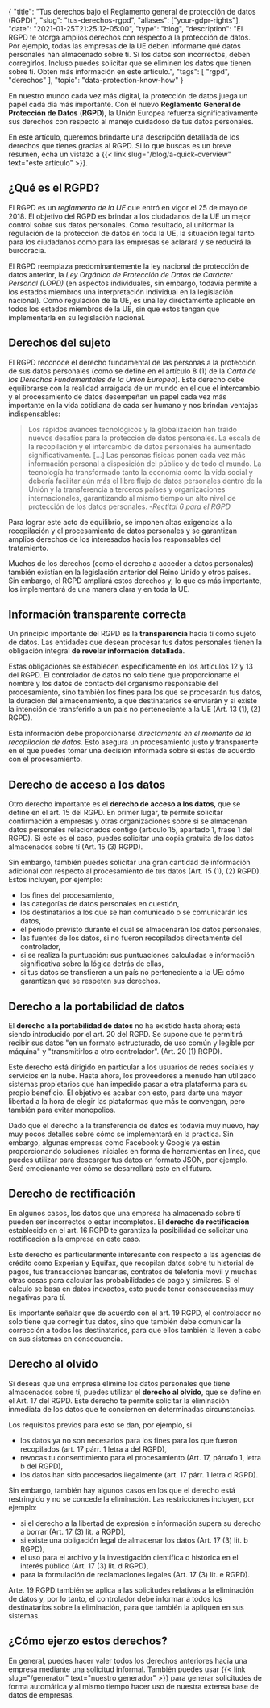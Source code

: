 {
	"title": "Tus derechos bajo el Reglamento general de protección de datos (RGPD)",
	"slug": "tus-derechos-rgpd",
	"aliases": ["your-gdpr-rights"],
    "date": "2021-01-25T21:25:12-05:00",
	"type": "blog",
	"description": "El RGPD te otorga amplios derechos con respecto a la protección de datos. Por ejemplo, todas las empresas de la UE deben informarte qué datos personales han almacenado sobre tí. Si los datos son incorrectos, deben corregirlos. Incluso puedes solicitar que se eliminen los datos que tienen sobre tí. Obten más información en este artículo.",
	"tags": [ "rgpd", "derechos" ],
    "topic": "data-protection-know-how"
}

En nuestro mundo cada vez más digital, la protección de datos juega un papel cada día más importante. Con el nuevo **Reglamento General de Protección de Datos** (**RGPD**), la Unión Europea refuerza significativamente sus derechos con respecto al manejo cuidadoso de tus datos personales.

En este artículo, queremos brindarte una descripción detallada de los derechos que tienes gracias al RGPD. Si lo que buscas es un breve resumen, echa un vistazo a {{< link slug="/blog/a-quick-overview" text="este artículo" >}}.

## ¿Qué es el RGPD?

El RGPD es un *reglamento de la UE* que entró en vigor el 25 de mayo de 2018. El objetivo del RGPD es brindar a los ciudadanos de la UE un mejor control sobre sus datos personales. Como resultado, al uniformar la regulación de la protección de datos en toda la UE, la situación legal tanto para los ciudadanos como para las empresas se aclarará y se reducirá la burocracia.

El RGPD reemplaza predominantemente la ley nacional de protección de datos anterior, la *Ley Orgánica de Protección de Datos de Carácter Personal (LOPD)* (en aspectos individuales, sin embargo, todavía permite a los estados miembros una interpretación individual en la legislación nacional). Como regulación de la UE, es una ley directamente aplicable en todos los estados miembros de la UE, sin que estos tengan que implementarla en su legislación nacional.

## Derechos del sujeto

El RGPD reconoce el derecho fundamental de las personas a la protección de sus datos personales (como se define en el artículo 8 (1) de la *Carta de los Derechos Fundamentales de la Unión Europea*). Este derecho debe equilibrarse con la realidad arraigada de un mundo en el que el intercambio y el procesamiento de datos desempeñan un papel cada vez más importante en la vida cotidiana de cada ser humano y nos brindan ventajas indispensables:

> Los rápidos avances tecnológicos y la globalización han traído nuevos desafíos para la protección de datos personales. La escala de la recopilación y el intercambio de datos personales ha aumentado significativamente. […] Las personas físicas ponen cada vez más información personal a disposición del público y de todo el mundo. La tecnología ha transformado tanto la economía como la vida social y debería facilitar aún más el libre flujo de datos personales dentro de la Unión y la transferencia a terceros países y organizaciones internacionales, garantizando al mismo tiempo un alto nivel de protección de los datos personales.
> -<cite>Rectital 6 para el RGPD</cite>

Para lograr este acto de equilibrio, se imponen altas exigencias a la recopilación y el procesamiento de datos personales y se garantizan amplios derechos de los interesados hacia los responsables del tratamiento.

Muchos de los derechos (como el derecho a acceder a datos personales) también existían en la legislación anterior del Reino Unido y otros países. Sin embargo, el RGPD ampliará estos derechos y, lo que es más importante, los implementará de una manera clara y en toda la UE.

## Información transparente correcta

Un principio importante del RGPD es la **transparencia** hacia tí como sujeto de datos. Las entidades que desean procesar tus datos personales tienen la obligación integral **de revelar información detallada**.

Estas obligaciones se establecen específicamente en los artículos 12 y 13 del RGPD. El controlador de datos no solo tiene que proporcionarte el nombre y los datos de contacto del organismo responsable del procesamiento, sino también los fines para los que se procesarán tus datos, la duración del almacenamiento, a qué destinatarios se enviarán y si existe la intención de transferirlo a un país no perteneciente a la UE (Art. 13 (1), (2) RGPD).

Esta información debe proporcionarse *directamente en el momento de la recopilación de datos*. Esto asegura un procesamiento justo y transparente en el que puedes tomar una decisión informada sobre si estás de acuerdo con el procesamiento.

## Derecho de acceso a los datos

Otro derecho importante es el **derecho de acceso a los datos**, que se define en el art. 15 del RGPD. En primer lugar, te permite solicitar confirmación a empresas y otras organizaciones sobre si se almacenan datos personales relacionados contigo (artículo 15, apartado 1, frase 1 del RGPD). Si este es el caso, puedes solicitar una copia gratuita de los datos almacenados sobre tí (Art. 15 (3) RGPD).

Sin embargo, también puedes solicitar una gran cantidad de información adicional con respecto al procesamiento de tus datos (Art. 15 (1), (2) RGPD). Estos incluyen, por ejemplo:

* los fines del procesamiento,
* las categorías de datos personales en cuestión,
* los destinatarios a los que se han comunicado o se comunicarán los datos,
* el período previsto durante el cual se almacenarán los datos personales,
* las fuentes de los datos, si no fueron recopilados directamente del controlador,
* si se realiza la puntuación: sus puntuaciones calculadas e información significativa sobre la lógica detrás de ellas,
* si tus datos se transfieren a un país no perteneciente a la UE: cómo garantizan que se respeten sus derechos.

## Derecho a la portabilidad de datos

El **derecho a la portabilidad de datos** no ha existido hasta ahora; está siendo introducido por el art. 20 del RGPD. Se supone que te permitirá recibir sus datos "en un formato estructurado, de uso común y legible por máquina" y "transmitirlos a otro controlador". (Art. 20 (1) RGPD).

Este derecho está dirigido en particular a los usuarios de redes sociales y servicios en la nube. Hasta ahora, los proveedores a menudo han utilizado sistemas propietarios que han impedido pasar a otra plataforma para su propio beneficio. El objetivo es acabar con esto, para darte una mayor libertad a la hora de elegir las plataformas que más te convengan, pero también para evitar monopolios.

Dado que el derecho a la transferencia de datos es todavía muy nuevo, hay muy pocos detalles sobre cómo se implementará en la práctica. Sin embargo, algunas empresas como Facebook y Google ya están proporcionando soluciones iniciales en forma de herramientas en línea, que puedes utilizar para descargar tus datos en formato JSON, por ejemplo. Será emocionante ver cómo se desarrollará esto en el futuro.

## Derecho de rectificación

En algunos casos, los datos que una empresa ha almacenado sobre tí pueden ser incorrectos o estar incompletos. El **derecho de rectificación** establecido en el art. 16 RGPD te garantiza la posibilidad de solicitar una rectificación a la empresa en este caso.

Este derecho es particularmente interesante con respecto a las agencias de crédito como Experian y Equifax, que recopilan datos sobre tu historial de pagos, tus transacciones bancarias, contratos de telefonía móvil y muchas otras cosas para calcular las probabilidades de pago y similares. Si el cálculo se basa en datos inexactos, esto puede tener consecuencias muy negativas para tí.

Es importante señalar que de acuerdo con el art. 19 RGPD, el controlador no solo tiene que corregir tus datos, sino que también debe comunicar la corrección a todos los destinatarios, para que ellos también la lleven a cabo en sus sistemas en consecuencia.

## Derecho al olvido

Si deseas que una empresa elimine los datos personales que tiene almacenados sobre tí, puedes utilizar el **derecho al olvido**, que se define en el Art. 17 del RGPD. Este derecho te permite solicitar la eliminación inmediata de los datos que te conciernen en determinadas circunstancias.

Los requisitos previos para esto se dan, por ejemplo, si

* los datos ya no son necesarios para los fines para los que fueron recopilados (art. 17 párr. 1 letra a del RGPD),
* revocas tu consentimiento para el procesamiento (Art. 17, párrafo 1, letra b del RGPD),
* los datos han sido procesados ​​ilegalmente (art. 17 párr. 1 letra d RGPD).

Sin embargo, también hay algunos casos en los que el derecho está restringido y no se concede la eliminación. Las restricciones incluyen, por ejemplo:

* si el derecho a la libertad de expresión e información supera su derecho a borrar (Art. 17 (3) lit. a RGPD),
* si existe una obligación legal de almacenar los datos (Art. 17 (3) lit. b RGPD),
* el uso para el archivo y la investigación científica o histórica en el interés público (Art. 17 (3) lit. d RGPD),
* para la formulación de reclamaciones legales (Art. 17 (3) lit. e RGPD).

Arte. 19 RGPD también se aplica a las solicitudes relativas a la eliminación de datos y, por lo tanto, el controlador debe informar a todos los destinatarios sobre la eliminación, para que también la apliquen en sus sistemas.

## ¿Cómo ejerzo estos derechos?

En general, puedes hacer valer todos los derechos anteriores hacia una empresa mediante una solicitud informal. También puedes usar {{< link slug="/generator" text="nuestro generador" >}} para generar solicitudes de forma automática y al mismo tiempo hacer uso de nuestra extensa base de datos de empresas.

<!-- TODO: Write and link article. -->

